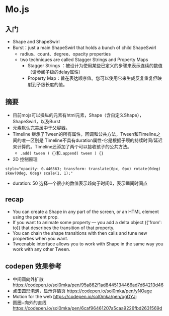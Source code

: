 # Mo.js

## 入门
- Shape and ShapeSwirl
- Burst：just a main ShapeSwirl that holds a bunch of child ShapeSwirl
  - radius、count、degree、opacity properties
  - two techniques are called Stagger Strings and Property Maps
    - Stagger Strings ：被设计为使用某些已定义的步骤来表示连续的数值（请参阅子级的delay属性）
    - Property Map：旨在表达顺序值。您可以使用它来生成反复重复但映射到子级长度的值。

## 摘要
- 目前mojs可以操纵的元素有html元素，Shape（含自定义Shape），ShapeSwirl，以及Burst
- 元素默认完美居中于父容器。
- Timeline 继承了Tween的所有属性，回调和公共方法，Tween和Timeline之间的唯一区别是
Timeline不具有duration属性-它是根据子项的持续时间/延迟来计算的。Timeline还添加了两个可以接收孩子的公共方法。
  - `.add( tween ) {}`和`.append( tween ) {}`
- 2D 控制原理
```
style="opacity: 0.446563; transform: translate(0px, 0px) rotate(0deg) skew(0deg, 0deg) scale(1, 1);"
```
- duration: 50 选择一个很小的数值表示趋向于时间0，表示瞬间时间点

## recap
- You can create a Shape in any part of the screen, or an HTML element using the parent prop.
- If you want to animate some property — you add a delta object ({'from': to}) that describes the transition of that property.
- You can chain the shape transitions with then calls and tune new properties when you want.
- Tweenable interface allows you to work with Shape in the same way you work with any other Tween.

## codepen 效果参考
- 中间圆向外扩散 https://codepen.io/sol0mka/pen/95a862f1ad8445134466ad7d64213d46
- 点击圆形泡泡，显示详情页 https://codepen.io/sol0mka/pen/yNOage
- Motion for the web https://codepen.io/sol0mka/pen/ogOYJj
- 圆圈+向外的直线 https://codepen.io/sol0mka/pen/6caf96461207a5caa9226fbd2631569d

